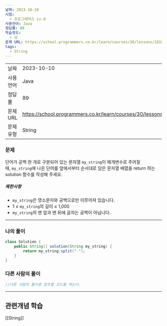 ```yaml
---
날짜: 2023-10-10
시험:
  - 프로그래머스 Lv.0
사용언어: Java
정답률: 89
학습정도:
  - 상
문제 URL: https://school.programmers.co.kr/learn/courses/30/lessons/181869
tags:
  - String
---
```

| | |
|---|---|
|날짜| 2023-10-10|
|사용언어| Java|
|정답률| 89|
|문제 URL| https://school.programmers.co.kr/learn/courses/30/lessons/181869|
|문제유형|String|

### 문제

단어가 공백 한 개로 구분되어 있는 문자열 `my_string`이 매개변수로 주어질 때, `my_string`에 나온 단어를 앞에서부터 순서대로 담은 문자열 배열을 return 하는 solution 함수를 작성해 주세요.

##### 제한사항

- `my_string`은 영소문자와 공백으로만 이루어져 있습니다.
- 1 ≤ `my_string`의 길이 ≤ 1,000
- `my_string`의 맨 앞과 맨 뒤에 글자는 공백이 아닙니다.

---
### 나의 풀이

```java
class Solution {
    public String[] solution(String my_string) {
        return my_string.split(" ");
    }
}
```

### 다른 사람의 풀이

```java
//다른 사람의 풀이중 참조할 코드를 적는다.
```

---
## 관련개념 학습

[[String]]